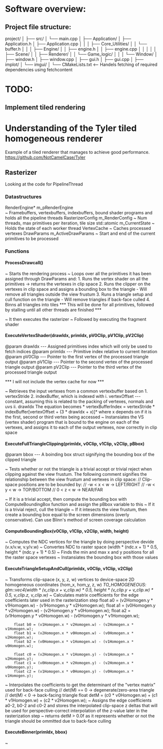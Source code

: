 # Software overview:

## Project file structure:

project/
│
├── src/
│   └── main.cpp
│
├── Application/
│   ├── Application.h
│   ├── Application.cpp
│   │
│   ├── Core_Utilities/
│   │   └── buffer.h
│   │
│   ├── Engine/
│   │   ├── engine.h
│   │   ├── engine.cpp
│   │   │
│   │   ├── Scene/
│   │   ├── Renderer/
│   │   └── Game_logic/
│   │
│   └── Window/
│       ├── window.h
│       ├── window.cpp
│       ├── gui.h
│       ├── gui.cpp
│       ├── implot/
│       └── imgui/
│
└── CMakeLists.txt <-- Handels fetching of required dependencies using fetchcontent 


# TODO:
## Implement tiled rendering

# Understanding of the Tyler tiled homogeneous renderer
Example of a tiled renderer that manages to achieve good performance.
https://github.com/NotCamelCase/Tyler

## Rasterizer
Looking at the code for PipelineThread

### Datastructures
RenderEngine* m_pRenderEngine   
~ Framebuffers, vertexbuffers, indexbuffers, bound shader programs and holds all the pipeline threads
RasterizerConfig m_RenderConfig 
~ Num threads, max primitives per iteration, tile size
std::atomic<ThreadStatus> m_CurrentState 
~ Holds the state of each worker thread
VertexCache 
~ Caches processed vertexes
DrawParams m_ActiveDrawParams
~ Start and end of the current primitives to be processed

### Functions
#### ProcessDrawcall()
~ Starts the rendering process
~ Loops over all the primitives it has been assigned through DrawParams and:
    1. Runs the vertex shader on all the primitives -> returns the vertexes in clip space
    2. Runs the clipper on the vertexes in clip space and assigns a bounding box to the triangle
        - Will remove all triangles outside the view frustum
    3. Runs a triangle setup and cull function on the triangle
        - Will remove triangles if back-face culled
    4. Binns all triangles into tiles
    *** This will be done for all primitives, followed by stalling until all other threads are finished ***

~ It then executes the rasterizer
~ Followed by executing the fragment shader

#### ExecuteVertexShader(drawIdx, primIdx, pV0Clip, pV1Clip, pV2Clip)
@param drawIdx --- Assigned primitives index which will only be used to fetch indices
@param primIdx --- Primitive index relative to current iteration
@param pV0Clip --- Pointer to the first vertex of the processed triangle output
@param pV1Clip --- Pointer to the second vertex of the processed triangle output
@param pV2Clip --- Pointer to the third vertex of the processed triangle output

*** I will not include the vertex cache for now ***

~ Retrieves the input vertexes from a common vertexbuffer based on
    1. vertexStride
    2. indexBuffer, which is indexed with 
        i.  vertexOffset --- constant, assuming this is related to the packing of vertexes, normals and uvs
        ii. drawIdx
    The equation becomes 
    * vertexBufferIndex = vertexStride * indexBuffer[vertexOffset + (3 * drawIdx + x)]*
    where x depends on if it is the first, second or third vertex being accessed
~ Instansiates the VS (vertex shader) program that is bound to the engine on each of the vertexes,
  and assigns it to each of the output vertexes, now correctly in clip space


#### ExecuteFullTriangleClipping(primIdx, v0Clip, v1Clip, v2Clip, pBbox)
@param bbox --- A boinding box struct signifying the bounding box of the clipped triangle

~ Tests whether or not the triangle is a trivial accept or trivial reject when clipping against the view frustum.
  The following comment signifies the relationship between the view frustum and vertexes in clip space:
    // Clip-space positions are to be bounded by:
    // -w < x < w   -> LEFT/RIGHT
    // -w < y < w   -> TOP/BOTTOM
    //  0 < z < w   -> NEAR/FAR

~ If it is a trivial accept, then compute the bounding box with ComputeBoundingBox function and assign the pBbox variable to this
~ If it is a trivial reject, cull the triangle
~ If it intesects the view frustum, then create a bounding box equal to the screen dimensions (overly conservative). 
  Can use Blinn's method of screen coverage calculation

#### ComputeBoundingBox(v0Clip, v1Clip, v2Clip, width, height)
~ Computes the NDC vertices for the triangle by doing perspective devide (v.x/v.w, v.y/v.w)
~ Convertes NDC to raster space (width * (ndc.x + 1) * 0.5, height * (ndc.y + 1) * 0.5)
~ Finds the min and max x and y positions for all the raster space vertexes
~ Instansiates the bounding box with those values

#### ExecuteTriangleSetupAndCull(primIdx, v0Clip, v1Clip, v2Clip)
~ Transforms clip-space (x, y, z, w) vertices to device-space 2D homogeneous coordinates (hom_x, hom_y, z, w)
    *TO_HOMOGENEOUS: glm::vec4(width * (v_clip.x + v_clip.w) * 0.5, height * (v_clip.y + v_clip.w) * 0.5, v_clip.z, v_clip.w)*
~ Calculates matrix coefficients for the edge coefficients later used in the rasterization step 
        float a0 = (v2Homogen.y * v1Homogen.w) - (v1Homogen.y * v2Homogen.w);
        float a1 = (v0Homogen.y * v2Homogen.w) - (v2Homogen.y * v0Homogen.w);
        float a2 = (v1Homogen.y * v0Homogen.w) - (v0Homogen.y * v1Homogen.w);

        float b0 = (v1Homogen.x * v2Homogen.w) - (v2Homogen.x * v1Homogen.w);
        float b1 = (v2Homogen.x * v0Homogen.w) - (v0Homogen.x * v2Homogen.w);
        float b2 = (v0Homogen.x * v1Homogen.w) - (v1Homogen.x * v0Homogen.w);

        float c0 = (v2Homogen.x * v1Homogen.y) - (v1Homogen.x * v2Homogen.y);
        float c1 = (v0Homogen.x * v2Homogen.y) - (v2Homogen.x * v0Homogen.y);
        float c2 = (v1Homogen.x * v0Homogen.y) - (v0Homogen.x * v1Homogen.y);
~ Interpolates the coefficients to get the determinant of the "vertex matrix" used for back-face culling
        // det(M) == 0 -> degenerate/zero-area triangle
        // det(M) < 0  -> back-facing triangle
        float detM = (c0 * v0Homogen.w) + (c1 * v1Homogen.w) + (c2 * v2Homogen.w);
~ Assigns the edge coefficients a0-2, b0-2 and c0-2 and stores the interpolated clip-space z deltas that will be used for perspective-correct
  interpolation of the z-value later in the rasterization step
~ returns detM > 0.0f as it represents whether or not the triangle should be ommitted due to back-face culling

#### ExecuteBinner(primIdx, bbox)
~ 


